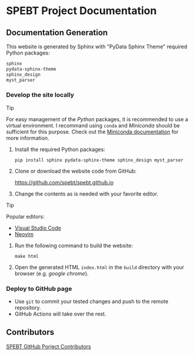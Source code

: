 # SPEBT Project Documentation

## Documentation Generation

This website is generated by Sphinx with \"PyData Sphinx Theme\"
required Python packages:

``` zsh
sphinx
pydata-sphinx-theme
sphinx_design
myst_parser
```

### Develop the site locally

> [!TIP]
> For easy management of the *Python* packages, it is recommended to use a virtual environment. 
> I recommand using `conda` and *Miniconda* should be sufficient for this purpose. 
> Check out the [Miniconda
documentation](https://docs.anaconda.com/miniconda/) for more
information.

1.  Install the required Python packages:

    ``` shell
    pip install sphinx pydata-sphinx-theme sphinx_design myst_parser
    ```

2.  Clone or download the website code from GitHub:

    <https://github.com/spebt/spebt.github.io>

3.  Change the contents as is needed with your favorite editor.
> [!TIP]
> Popular editors:
> -   [Visual Studio Code](https://code.visualstudio.com/)
> -   [Neovim](https://neovim.io/)

1.  Run the following command to build the website:

    ``` shell
    make html
    ```

2.  Open the generated HTML `index.html` in the `build` directory with
    your browser (e.g. *google chrome*).

### Deploy to GitHub page

-   Use `git` to commit your tested changes and push to the remote
    repository.
-   GitHub Actions will take over the rest.

## Contributors

[SPEBT GitHub Porject Contributors](pages/contributors.html)
